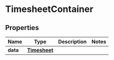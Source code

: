 

# TimesheetContainer


## Properties

| Name | Type | Description | Notes |
|------------ | ------------- | ------------- | -------------|
|**data** | [**Timesheet**](Timesheet.md) |  |  |



